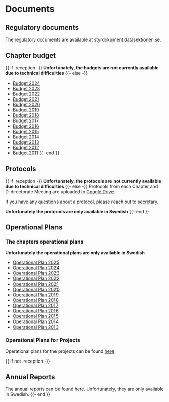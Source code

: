 # Documents

## Regulatory documents

The regulatory documents are available at [styrdokument.datasektionen.se](https://styrdokument.datasektionen.se).

## Chapter budget

{{ if .reception -}}
**Unfortunately, the budgets are not currently available due to technical difficulties**
{{- else -}}
- [Budget 2024](https://docs.google.com/spreadsheets/d/12hi0jThV0zmU_FdLEoUZmBp1tCfMsONFdfy18jCAVZc/edit?usp=sharing)
- [Budget 2023](https://docs.google.com/spreadsheets/d/1hiXUQcrQikpiySAtr9iscekHIfZM_bxey8-nmp5XE9k/edit?usp=sharing)
- [Budget 2022](https://docs.google.com/spreadsheets/d/e/2PACX-1vQYFXgACJTugGnrrJuXgqKNuOBqdFuCuuJ3-fnVoDij3iA9bTeq_OcvepStgv193VPflGbFxryvSsP4/pubhtml)
- [Budget 2021](https://docs.google.com/spreadsheets/d/e/2PACX-1vSDp494XQDJ2CsbtNV_GHeQM0H1clfZ6O3w7cbVvB1YCU9Dnf7kurAImfaaMxPgNA/pubhtml)
- [Budget 2020](https://drive.google.com/file/d/1b08k0NLBgetpaAbS0YUMFwRuQk8fVIUE/view?usp=sharing)
- [Budget 2019](https://docs.google.com/spreadsheets/d/e/2PACX-1vSySwZZEh-uHYoAdBbx-linXJSF228v34y8MvVW-zS4PFNVPvSmX-JJ1hNraqZsRtEf0HB0mr1UjrWe/pubhtml)
- [Budget 2018](https://docs.google.com/spreadsheets/d/e/2PACX-1vTjRiqAAclPFLvHJK6cBouGIeb6Z-ugf-qL5iI6KI-aarSAlf4S5lzOQvGGL4X_OrhMgYdmYIq17w_P/pubhtml)
- [Budget 2017](https://docs.google.com/spreadsheets/d/1znd4J03DlmoXIi18eLF6bc3Zz2F-kUdgVBFDZHc1SUQ/edit?usp=sharing)
- [Budget 2016](https://docs.google.com/spreadsheets/d/199CUAUHSjFpaKZq3pdaNUKj_GhY_rPgVHDqoTuMwUIA/edit?usp=sharing|)
- [Budget 2015](https://docs.google.com/spreadsheets/d/1tTQE77ogRKPh0DRIyhcM8R6mPvaUu5p2HAUr8ZZ3B2o/edit?usp=sharing)
- [Budget 2014](https://docs.google.com/spreadsheet/ccc?key=0AilVcL3Z3tvydEZsT0dtTGF3TWVmWW5oQml2eXVpb2c&usp=sharing)
- [Budget 2013](https://docs.google.com/spreadsheet/ccc?key=0AnUVotyQbWVFdEJXSngzVFNRT1hvdGg5Y1VjaEdRZ0E&usp=sharing)
- [Budget 2012](https://docs.google.com/spreadsheet/ccc?key=0AnTWVPJSff4-dHRpX1F6eGFELWhJSkdVbDdEX2I5Nnc&usp=sharing)
- [Budget 2011](https://static.datasektionen.se/budget/budget_2011_utan_detaljer.pdf)
{{- end }}

## Protocols

{{ if .reception -}}
**Unfortunately, the protocols are not currently available due to technical difficulties**
{{- else -}}
Protocols from each Chapter and D-directorate Meeting are uploaded to [Google Drive](https://dsekt.se/protokoll).

If you have any questions about a protocol, please reach out to [secretary](mailto:sekreterare@datasektionen.se).

**Unfortunately the protocols are only available in Swedish**
{{- end }}

## Operational Plans

### The chapters operational plans

**Unfortunately the operational plans are only available in Swedish**

-   [Operational Plan 2025](https://drive.google.com/file/d/15NGvOFuSW9F9YdxAh22d95FGhf4kK3Ea/view?usp=drive_link)
-   [Operational Plan 2024](https://drive.google.com/file/d/1nRoR8rntMiynp48eUdk8Tzaz-hK8-dzU/view?usp=drive_link)
-   [Operational Plan 2023](https://drive.google.com/file/d/1FkJJKgQbxToJZQjjRNqm3Kamurzl6s-i/view?usp=share_link)
-   [Operational Plan 2022](https://drive.google.com/file/d/1_nVL_M6z5qU3xxluEf6ce3CEi0Bhs9yG/view?usp=share_link)
-   [Operational Plan 2021](https://drive.google.com/file/d/12JSpit-xBHTZfVXMRAMLu9j1LzjWyybp/view?usp=share_link)
-   [Operational Plan 2020](https://drive.google.com/file/d/1jpSBZUXbVVpVf2JJv9RlE-p7MgoiidMT/view?usp=share_link)
-   [Operational Plan 2019](https://drive.google.com/file/d/13BuuEV1ncK9sy8aI-7xa3cPbVPzW_4GS/view?usp=share_link)
-   [Operational Plan 2018](https://drive.google.com/file/d/1IARwMB7QSfCs15Ui2BDmIgYGrc8Ml9OS/view?usp=share_link)
-   [Operational Plan 2017](https://drive.google.com/file/d/1LiKpOa2QPw1oj4Vf3JBIpBPfretw9dpA/view?usp=share_link)
-   [Operational Plan 2016](https://drive.google.com/file/d/1Q0qyUQ1NYhFwCEG11f4Um4-KAYfuTOqb/view?usp=share_link)
-   [Operational Plan 2015](https://drive.google.com/file/d/1yg6Ky1Y1Cl9ZXwJQlEfy-hkg7MhWidBh/view?usp=share_link)
-   [Operational Plan 2014](https://drive.google.com/file/d/1r6rPYyIGkKaULTClXJY8ISUhafzc0_s5/view?usp=share_link)
-   [Operational Plan 2013](https://drive.google.com/file/d/1ejb_TNiOBSUvWOvu9cUhYxLjeimhvlAw/view?usp=share_link)

### Operational Plans for Projects

Operational plans for the projects can be found [here](/namnder?lang=en).

{{ if not .reception -}}
## Annual Reports

The annual reports can be found [here](https://dsekt.se/arsrapporter). Unfortunately, they are only available in Swedish.
{{- end }}
